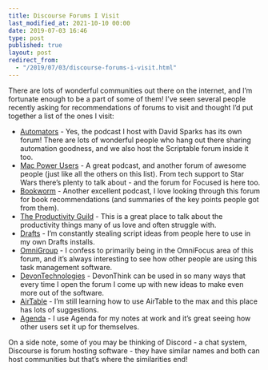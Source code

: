 ```yaml
---
title: Discourse Forums I Visit
last_modified_at: 2021-10-10 00:00
date: 2019-07-03 16:46
type: post
published: true
layout: post
redirect_from:
  - "/2019/07/03/discourse-forums-i-visit.html"
---
```

There are lots of wonderful communities out there on the internet, and I’m fortunate enough to be a part of some of them! I’ve seen several people recently asking for recommendations of forums to visit and thought I’d put together a list of the ones I visit:  

<!--more-->

<ul>
<li><a href="https://talk.automators.fm">Automators</a> - Yes, the podcast I host with David Sparks has its own forum! There are lots of wonderful people who hang out there sharing automation goodness, and we also host the Scriptable forum inside it too.</li>
<li><a href="https://talk.macpowerusers.com">Mac Power Users</a> - A great podcast, and another forum of awesome people (just like all the others on this list). From tech support to Star Wars there’s plenty to talk about - and the forum for Focused is here too.</li>
<li><a href="https://club.bookworm.fm">Bookworm</a> - Another excellent podcast, I love looking through this forum for book recommendations (and summaries of the key points people got from them).</li>
<li><a href="https://community.productivityguild.com">The Productivity Guild</a> - This is a great place to talk about the productivity things many of us love and often struggle with.</li>
<li><a href="https://forums.getdrafts.com">Drafts</a> - I’m constantly stealing script ideas from people here to use in my own Drafts installs.</li>
<li><a href="https://discourse.omnigroup.com">OmniGroup</a> - I confess to primarily being in the OmniFocus area of this forum, and it’s always interesting to see how other people are using this task management software.</li>
<li><a href="https://discourse.devontechnologies.com">DevonTechnologies</a> - DevonThink can be used in so many ways that every time I open the forum I come up with new ideas to make even more out of the software.</li>
<li><a href="https://community.airtable.com">AirTable</a> - I’m still learning how to use AirTable to the max and this place has lots of suggestions.</li>
<li><a href="https://agenda.community">Agenda</a> - I use Agenda for my notes at work and it’s great seeing how other users set it up for themselves.</li>
</ul>
On a side note, some of you may be thinking of Discord - a chat system, Discourse is forum hosting software - they have similar names and both can host communities but that’s where the similarities end!  
